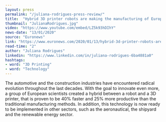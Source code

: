 ```yaml
---
layout: press
permalink: "/juliana-rodrigues-press-review/"
title:  "Hybrid 3D printer robots are making the manufacturing of European industrial components 40% faster"
thumbnail: "JulianaRodrigues.jpg"
video: "https://www.youtube.com/embed/LZ5k93hDIhY"
news-date: "13/01/2020"
source: "Euronews"
link: "https://www.euronews.com/2020/01/13/hybrid-3d-printer-robots-are-making-the-manufacturing-of-european-industrial-components-40"
read-time: "2"
author: "Juliana Rodrigues"
linkedin: "https://www.linkedin.com/in/juliana-rodrigues-6ba4881a0"
hashtags:
- word: "3D Printing"
- word: "Technology"
---
```


The automotive and the construction industries have encountered radical evolution throughout the last decades. With the goal to innovate even more, a group of European scientists created a hybrid between a robot and a 3D printer, that is proven to be 40% faster and 25% more productive than the traditional manufacturing methods. In addition, this technology is now ready to be implemented in other sectors, such as the aeronautical, the shipyard and the renewable energy sector.
